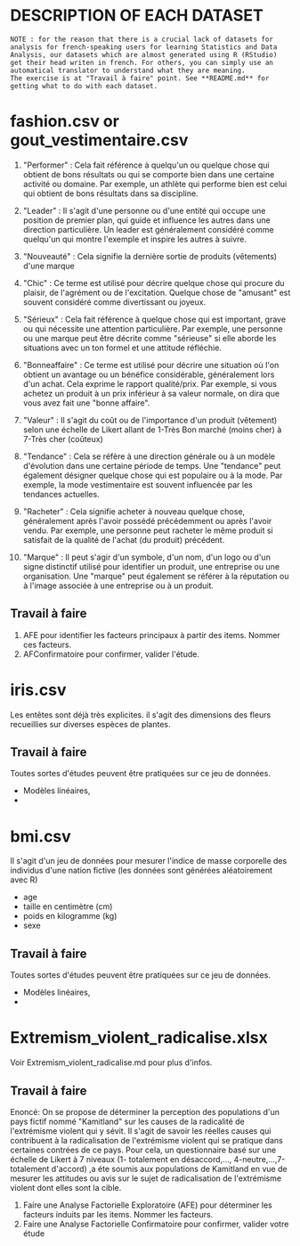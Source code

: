 # DESCRIPTION OF EACH DATASET

```
NOTE : for the reason that there is a crucial lack of datasets for analysis for french-speaking users for learning Statistics and Data Analysis, our datasets which are almost generated using R (RStudio) get their head writen in french. For others, you can simply use an automatical translator to understand what they are meaning.
The exercise is at "Travail à faire" point. See **README.md** for getting what to do with each dataset.
```

# fashion.csv or gout_vestimentaire.csv

1. "Performer" : Cela fait référence à quelqu'un ou quelque chose qui obtient de bons résultats ou qui se comporte bien dans une certaine activité ou domaine. Par exemple, un athlète qui performe bien est celui qui obtient de bons résultats dans sa discipline.

2. "Leader" : Il s'agit d'une personne ou d'une entité qui occupe une position de premier plan, qui guide et influence les autres dans une direction particulière. Un leader est généralement considéré comme quelqu'un qui montre l'exemple et inspire les autres à suivre.

3. "Nouveauté" : Cela signifie la dernière sortie de produits (vêtements) d'une marque

4. "Chic" : Ce terme est utilisé pour décrire quelque chose qui procure du plaisir, de l'agrément ou de l'excitation. Quelque chose de "amusant" est souvent considéré comme divertissant ou joyeux.

5. "Sérieux" : Cela fait référence à quelque chose qui est important, grave ou qui nécessite une attention particulière. Par exemple, une personne ou une marque peut être décrite comme "sérieuse" si elle aborde les situations avec un ton formel et une attitude réfléchie.

6. "Bonneaffaire" : Ce terme est utilisé pour décrire une situation où l'on obtient un avantage ou un bénéfice considérable, généralement lors d'un achat. Cela exprime le rapport qualité/prix. Par exemple, si vous achetez un produit à un prix inférieur à sa valeur normale, on dira que vous avez fait une "bonne affaire".

7. "Valeur" : Il s'agit du coût ou de l'importance d'un produit (vêtement) selon une échelle de Likert allant de 1-Très Bon marché (moins cher) à 7-Très cher (coûteux)

8. "Tendance" : Cela se réfère à une direction générale ou à un modèle d'évolution dans une certaine période de temps. Une "tendance" peut également désigner quelque chose qui est populaire ou à la mode. Par exemple, la mode vestimentaire est souvent influencée par les tendances actuelles.

9. "Racheter" : Cela signifie acheter à nouveau quelque chose, généralement après l'avoir possédé précédemment ou après l'avoir vendu. Par exemple, une personne peut racheter le même produit si satisfait de la qualité de l'achat (du produit) précédent.

10. "Marque" : Il peut s'agir d'un symbole, d'un nom, d'un logo ou d'un signe distinctif utilisé pour identifier un produit, une entreprise ou une organisation. Une "marque" peut également se référer à la réputation ou à l'image associée à une entreprise ou à un produit.

## Travail à faire
1. AFE pour identifier les facteurs principaux à partir des items. Nommer ces facteurs.
2. AFConfirmatoire pour confirmer, valider l'étude.

# iris.csv

Les entêtes sont déjà très explicites. il s'agit des dimensions des fleurs recueillies sur diverses espèces de plantes.

## Travail à faire

Toutes sortes d'études peuvent être pratiquées sur ce jeu de données.
- Modèles linéaires, 
- 

# bmi.csv

Il s'agit d'un jeu de données pour mesurer l'indice de masse corporelle des individus d'une nation fictive (les données sont générées aléatoirement avec R)

- age
- taille en centimètre (cm)
- poids en kilogramme (kg)
- sexe

## Travail à faire

Toutes sortes d'études peuvent être pratiquées sur ce jeu de données.
- Modèles linéaires, 
- 

# Extremism_violent_radicalise.xlsx

Voir Extremism_violent_radicalise.md pour plus d'infos.

## Travail à faire

Enoncé: 
On se propose de déterminer la perception des populations d'un pays fictif nommé "Kamitland" sur les causes de la radicalité de l'extrémisme violent qui y sévit. Il s'agit de savoir les réelles causes qui contribuent à la radicalisation de l'extrémisme violent qui se pratique dans certaines contrées de ce pays. Pour cela, un questionnaire basé sur une échelle de Likert à 7 niveaux (1- totalement en désaccord,..., 4-neutre,...,7-totalement d'accord) ,a éte soumis aux populations de Kamitland en vue de mesurer les attitudes ou avis sur le sujet de radicalisation de l'extrémisme violent dont elles sont la cible.
1. Faire une Analyse Factorielle Exploratoire (AFE) pour déterminer les facteurs induits par les items. Nommer les facteurs.
2. Faire une Analyse Factorielle Confirmatoire pour confirmer, valider votre étude 

























